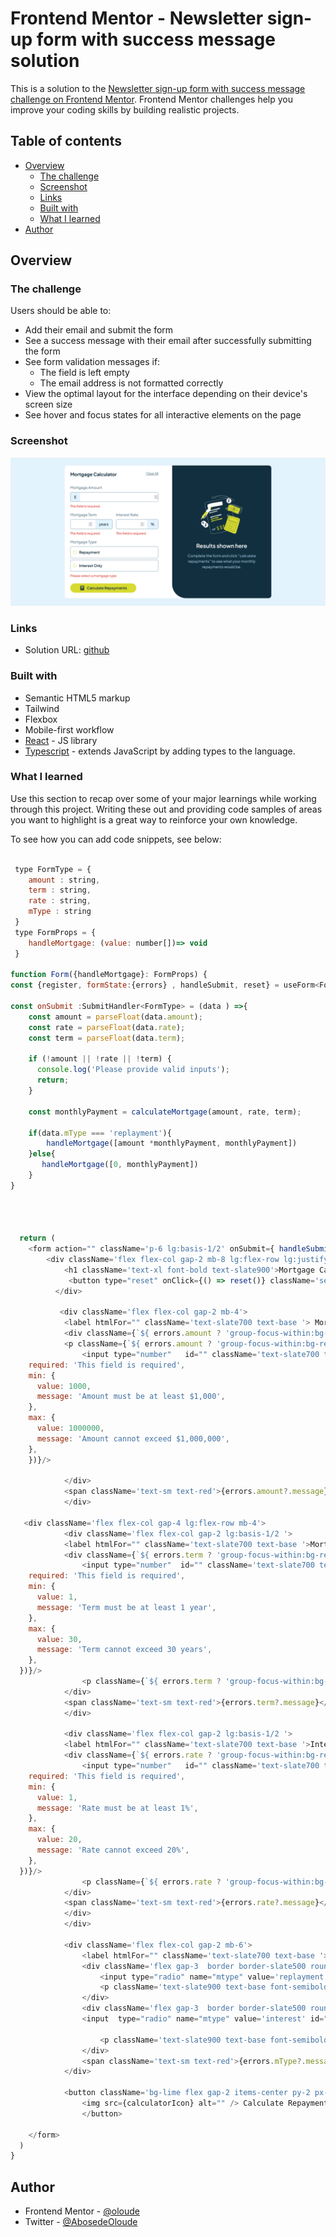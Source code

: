 # Frontend Mentor - Newsletter sign-up form with success message solution

This is a solution to the [Newsletter sign-up form with success message challenge on Frontend Mentor](https://www.frontendmentor.io/challenges/newsletter-signup-form-with-success-message-3FC1AZbNrv). Frontend Mentor challenges help you improve your coding skills by building realistic projects.

## Table of contents

- [Overview](#overview)
  - [The challenge](#the-challenge)
  - [Screenshot](#screenshot)
  - [Links](#links)
  - [Built with](#built-with)
  - [What I learned](#what-i-learned)
- [Author](#author)

## Overview

### The challenge

Users should be able to:

- Add their email and submit the form
- See a success message with their email after successfully submitting the form
- See form validation messages if:
  - The field is left empty
  - The email address is not formatted correctly
- View the optimal layout for the interface depending on their device's screen size
- See hover and focus states for all interactive elements on the page

### Screenshot

![preview](./public/preview.png)

### Links

- Solution URL: [github](https://github.com)

### Built with

- Semantic HTML5 markup
- Tailwind
- Flexbox
- Mobile-first workflow
- [React](https://reactjs.org/) - JS library
- [Typescript](https://www.typescriptlang.org/) - extends JavaScript by adding types to the language.

### What I learned

Use this section to recap over some of your major learnings while working through this project. Writing these out and providing code samples of areas you want to highlight is a great way to reinforce your own knowledge.

To see how you can add code snippets, see below:

```js

 type FormType = {
    amount : string,
    term : string,
    rate : string,
    mType : string
 }
 type FormProps = {
    handleMortgage: (value: number[])=> void
 }

function Form({handleMortgage}: FormProps) {
const {register, formState:{errors} , handleSubmit, reset} = useForm<FormType>()

const onSubmit :SubmitHandler<FormType> = (data ) =>{
    const amount = parseFloat(data.amount);
    const rate = parseFloat(data.rate);
    const term = parseFloat(data.term);

    if (!amount || !rate || !term) {
      console.log('Please provide valid inputs');
      return;
    }

    const monthlyPayment = calculateMortgage(amount, rate, term);

    if(data.mType === 'replayment'){
        handleMortgage([amount *monthlyPayment, monthlyPayment])
    }else{
       handleMortgage([0, monthlyPayment])
    }
}




  return (
    <form action="" className='p-6 lg:basis-1/2' onSubmit={ handleSubmit(onSubmit)} noValidate>
        <div className='flex flex-col gap-2 mb-8 lg:flex-row lg:justify-between'>
            <h1 className='text-xl font-bold text-slate900'>Mortgage Calculator </h1>
             <button type="reset" onClick={() => reset()} className='self-start underline text-slate700 text-sm'>Clear All </button>
          </div>

           <div className='flex flex-col gap-2 mb-4'>
            <label htmlFor="" className='text-slate700 text-base '> Mortgage Amount</label>
            <div className={`${ errors.amount ? 'group-focus-within:bg-red focus-within:border-red ' : 'group-focus-within:bg-lime focus-within:border-lime  '} flex gap-3  border border-slate500 group rounded-md overflow-hidden   `}>
            <p className={`${ errors.amount ? 'group-focus-within:bg-red  group-focus-within:text-white' : 'group-focus-within:bg-lime  '}  bg-slate100 text-slate900 py-2 px-4 font-medium `}>E</p>
                <input type="number"   id="" className='text-slate700 text-base outline-none w-full font-semibold' {...register('amount',  {
    required: 'This field is required',
    min: {
      value: 1000,
      message: 'Amount must be at least $1,000',
    },
    max: {
      value: 1000000,
      message: 'Amount cannot exceed $1,000,000',
    },
    })}/>

            </div>
            <span className='text-sm text-red'>{errors.amount?.message}</span>
            </div>

   <div className='flex flex-col gap-4 lg:flex-row mb-4'>
            <div className='flex flex-col gap-2 lg:basis-1/2 '>
            <label htmlFor="" className='text-slate700 text-base '>Mortgage Term </label>
            <div className={`${ errors.term ? 'group-focus-within:bg-red focus-within:border-red ' : 'group-focus-within:bg-lime focus-within:border-lime  '} flex gap-3  border border-slate500 group rounded-md overflow-hidden   `}>
                <input type="number"  id="" className='text-slate700 text-base pl-3 outline-none w-full font-semibold' {...register('term', {
    required: 'This field is required',
    min: {
      value: 1,
      message: 'Term must be at least 1 year',
    },
    max: {
      value: 30,
      message: 'Term cannot exceed 30 years',
    },
  })}/>
                <p className={`${ errors.term ? 'group-focus-within:bg-red  group-focus-within:text-white' : 'group-focus-within:bg-lime  '} text-slate900 bg-slate100 py-2 px-4 font-medium `}>years</p>
            </div>
            <span className='text-sm text-red'>{errors.term?.message}</span>
            </div>

            <div className='flex flex-col gap-2 lg:basis-1/2 '>
            <label htmlFor="" className='text-slate700 text-base '>Interest Rate</label>
            <div className={`${ errors.rate ? 'group-focus-within:bg-red focus-within:border-red ' : 'group-focus-within:bg-lime focus-within:border-lime  '} flex gap-3  border border-slate500 group rounded-md overflow-hidden   `}>
                <input type="number"   id="" className='text-slate700 text-base  pl-3 outline-none w-full font-semibold' {...register('rate', {
    required: 'This field is required',
    min: {
      value: 1,
      message: 'Rate must be at least 1%',
    },
    max: {
      value: 20,
      message: 'Rate cannot exceed 20%',
    },
  })}/>
                <p className={`${ errors.rate ? 'group-focus-within:bg-red  group-focus-within:text-white' : 'group-focus-within:bg-lime  '} text-slate900 bg-slate100 py-2 px-4 font-medium `}>%</p>
            </div>
            <span className='text-sm text-red'>{errors.rate?.message}</span>
            </div>
            </div>

            <div className='flex flex-col gap-2 mb-6'>
                <label htmlFor="" className='text-slate700 text-base '>Mortgage Type</label>
                <div className='flex gap-3  border border-slate500 rounded-md items-center overflow-hidden p-3 focus-within:border-lime focus-within:bg-lime focus-within:bg-opacity-20  '>
                    <input type="radio" name="mtype" value='replayment' id="replayment" className='appearance-none w-[14px] h-[14px]  border border-lime rounded-full   checked:bg-lime ' {...register('mType',  { required: 'Please select a mortgage type' })}/>
                    <p className='text-slate900 text-base font-semibold'>Repayment</p>
                </div>
                <div className='flex gap-3  border border-slate500 rounded-md overflow-hidden p-3 items-center focus-within:border-lime focus-within:bg-lime focus-within:bg-opacity-20 '>
                <input  type="radio" name="mtype" value='interest' id="interest" className='appearance-none w-[14px] h-[14px]  border border-lime rounded-full   checked:bg-lime ' {...register('mType',  { required: 'Please select a mortgage type' })}/>

                    <p className='text-slate900 text-base font-semibold'>Interest Only </p>
                </div>
                <span className='text-sm text-red'>{errors.mType?.message}</span>
            </div>

            <button className='bg-lime flex gap-2 items-center py-2 px-10 rounded-full text-slate900 font-semibold text-base'>
                <img src={calculatorIcon} alt="" /> Calculate Repayments
                </button>

    </form>
  )
}
```

## Author

- Frontend Mentor - [@oloude](https://www.frontendmentor.io/profile/oloude)
- Twitter - [@AbosedeOloude](https://www.twitter.com/AbosedeOloude)
